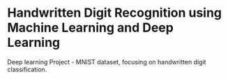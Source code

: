 # Handwritten Digit Recognition using Machine Learning and Deep Learning

Deep learning Project - MNIST dataset, focusing on handwritten digit classification.
